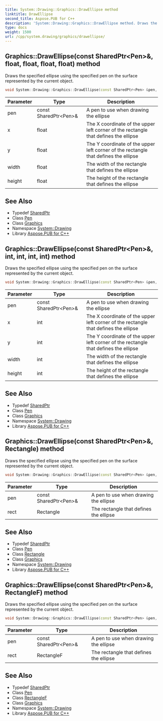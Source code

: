 ```yaml
---
title: System::Drawing::Graphics::DrawEllipse method
linktitle: DrawEllipse
second_title: Aspose.PUB for C++
description: 'System::Drawing::Graphics::DrawEllipse method. Draws the specified ellipse using the specified pen on the surface represented by the current object in C++.'
type: docs
weight: 1500
url: /cpp/system.drawing/graphics/drawellipse/
---
```

## Graphics::DrawEllipse(const SharedPtr\<Pen\>\&, float, float, float, float) method


Draws the specified ellipse using the specified pen on the surface represented by the current object.

```cpp
void System::Drawing::Graphics::DrawEllipse(const SharedPtr<Pen> &pen, float x, float y, float width, float height)
```


| Parameter | Type | Description |
| --- | --- | --- |
| pen | const SharedPtr\<Pen\>\& | A pen to use when drawing the ellipse |
| x | float | The X coordinate of the upper left corner of the rectangle that defines the ellipse |
| y | float | The Y coordinate of the upper left corner of the rectangle that defines the ellipse |
| width | float | The width of the rectangle that defines the ellipse |
| height | float | The height of the rectangle that defines the ellipse |

## See Also

* Typedef [SharedPtr](../../../system/sharedptr/)
* Class [Pen](../../pen/)
* Class [Graphics](../)
* Namespace [System::Drawing](../../)
* Library [Aspose.PUB for C++](../../../)
## Graphics::DrawEllipse(const SharedPtr\<Pen\>\&, int, int, int, int) method


Draws the specified ellipse using the specified pen on the surface represented by the current object.

```cpp
void System::Drawing::Graphics::DrawEllipse(const SharedPtr<Pen> &pen, int x, int y, int width, int height)
```


| Parameter | Type | Description |
| --- | --- | --- |
| pen | const SharedPtr\<Pen\>\& | A pen to use when drawing the ellipse |
| x | int | The X coordinate of the upper left corner of the rectangle that defines the ellipse |
| y | int | The Y coordinate of the upper left corner of the rectangle that defines the ellipse |
| width | int | The width of the rectangle that defines the ellipse |
| height | int | The height of the rectangle that defines the ellipse |

## See Also

* Typedef [SharedPtr](../../../system/sharedptr/)
* Class [Pen](../../pen/)
* Class [Graphics](../)
* Namespace [System::Drawing](../../)
* Library [Aspose.PUB for C++](../../../)
## Graphics::DrawEllipse(const SharedPtr\<Pen\>\&, Rectangle) method


Draws the specified ellipse using the specified pen on the surface represented by the current object.

```cpp
void System::Drawing::Graphics::DrawEllipse(const SharedPtr<Pen> &pen, Rectangle rect)
```


| Parameter | Type | Description |
| --- | --- | --- |
| pen | const SharedPtr\<Pen\>\& | A pen to use when drawing the ellipse |
| rect | Rectangle | The rectangle that defines the ellipse |

## See Also

* Typedef [SharedPtr](../../../system/sharedptr/)
* Class [Pen](../../pen/)
* Class [Rectangle](../../rectangle/)
* Class [Graphics](../)
* Namespace [System::Drawing](../../)
* Library [Aspose.PUB for C++](../../../)
## Graphics::DrawEllipse(const SharedPtr\<Pen\>\&, RectangleF) method


Draws the specified ellipse using the specified pen on the surface represented by the current object.

```cpp
void System::Drawing::Graphics::DrawEllipse(const SharedPtr<Pen> &pen, RectangleF rect)
```


| Parameter | Type | Description |
| --- | --- | --- |
| pen | const SharedPtr\<Pen\>\& | A pen to use when drawing the ellipse |
| rect | RectangleF | The rectangle that defines the ellipse |

## See Also

* Typedef [SharedPtr](../../../system/sharedptr/)
* Class [Pen](../../pen/)
* Class [RectangleF](../../rectanglef/)
* Class [Graphics](../)
* Namespace [System::Drawing](../../)
* Library [Aspose.PUB for C++](../../../)
